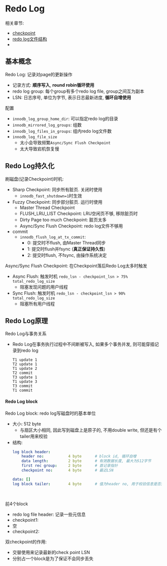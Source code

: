 # Redo Log

相关章节:
- [checkpoint](../ch02-InnoDB存储引擎.md#24-checkpoint技术)
- [redo log文件结构](../ch03-文件.md#362-重做日志文件redo-log)
- 

## 基本概念

Redo Log: 记录对page的更新操作
- 记录方式: **顺序写入**, **round robin循环使用**
- redo log group: 每个group有多个redo log file, group之间互为副本
- LSN: 日志序号, 单位为字节, 表示日志最新进度, **循环自增使用**

配置
- `innodb_log_group_home_dir`: 可以指定redo log的目录
- `innodb_mirrored_log_groups`: 组数
- `innodb_log_files_in_groups`: 组内redo log文件数
- `innodb_log_file_size`
  - 太小会导致频繁`Async/Sync Flush Checkpoint`
  - 太大导致宕机恢复慢

## Redo Log持久化

刷磁盘(记录Checkpoint)时机:

- Sharp Checkpoint: 同步所有脏页. 关闭时使用
  - `innodb_fast_shutdown=1`时生效
- Fuzzy Checkpoint: 同步部分脏页. 运行时使用
  - Master Thread Checkpoint
  - FLUSH_LRU_LIST Checkpoint: LRU空闲页不够, 移除脏页时
  - Dirty Page too much Checkpoint: 脏页太多
  - Async/Sync Flush Checkpoint: redo log文件不够用
- commit
  - `innodb_flush_log_at_tx_commit`:
    - 0: 提交时不flush, 由Master Thread同步
    - 1: 提交时flush并fsync (**真正保证持久性**)
    - 2: 提交时flush, 不fsync, 由操作系统决定

Async/Sync Flush Checkpoint: 在Checkpoint落后Redo Log太多时触发

- Async Flush: 触发时机 `redo_lsn - checkpoint_lsn > 75% total_redo_log_size`
  - 阻塞发现问题的用户线程
- Sync Flush: 触发时机 `redo_lsn - checkpoint_lsn > 90% total_redo_log_size`
  - 阻塞所有用户线程

## Redo Log原理

Redo Log与事务关系

- Redo Log在事务执行过程中不间断被写入, 如果多个事务并发, 则可能穿插记录到redo log
    ```
    T1 update 1 
    T2 update 1
    T1 update 2
    T2 commit
    T3 update 1
    T1 update 3
    T3 commit
    T1 commit
    ```

#### Redo Log block

Redo Log block: redo log写磁盘时的基本单位

- 大小: 512 byte
  - 与扇区大小相同, 因此写到磁盘上是原子的, 不用double write, 但还是有个tailer用来校验
- 结构:
    ```yml
    log block header:
        header no:           4 byte      # block id, 循环自增
        data length:         2 byte      # 有效数据长度, 最大为512字节
        first rec group:     2 byte      # 首记录指针
        checkpoint no:       4 byte      # 最近LSN

    data: []
    log block tailer:        4 byte      # 值为header no, 用于校验信息是否完整
    ```

<br/>

前4个block

- redo log file header: 记录一些元信息
- checkpoint1:
- 空
- checkpoint2:

双checkpoint的作用:

- 交替使用来记录最新的check point LSN
- 分别占一个block是为了保证不会同步丢失